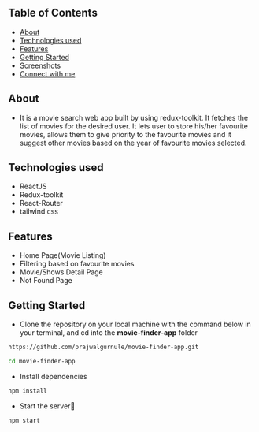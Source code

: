 ## Table of Contents

- [About](#about)
- [Technologies used](#technologies-used)
- [Features](#features)
- [Getting Started](#getting-started)
- [Screenshots](#screenshots)
- [Connect with me](#-connect-with-me)


## About
 - It is a movie search web app built by using redux-toolkit. It fetches the list of movies for the desired user. It lets user to store his/her favourite movies, allows them to give priority to the favourite movies and it suggest other movies based on the year of favourite movies selected.
   
## Technologies used
- ReactJS
- Redux-toolkit
- React-Router
- tailwind css

## Features
<ul>
  <li>Home Page(Movie Listing)</li>
  <li>Filtering based on favourite movies</li>
  <li>Movie/Shows Detail Page</li>
  <li>Not Found Page</li>
</ul>

## Getting Started

- Clone the repository on your local machine with the command below in your terminal, and cd into the **movie-finder-app** folder

```sh
https://github.com/prajwalgurnule/movie-finder-app.git

cd movie-finder-app
```

- Install dependencies

```sh
npm install
```

- Start the server🚀

```sh
npm start
```